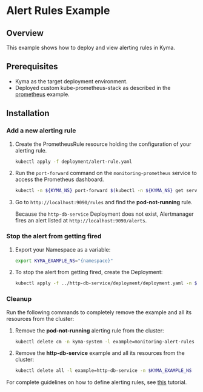 # Alert Rules Example

## Overview

This example shows how to deploy and view alerting rules in Kyma.

## Prerequisites

* Kyma as the target deployment environment.
* Deployed custom kube-prometheus-stack as described in the [prometheus](../) example.

## Installation

### Add a new alerting rule

1. Create the PrometheusRule resource holding the configuration of your alerting rule. 

    ```bash
    kubectl apply -f deployment/alert-rule.yaml
    ```

2. Run the `port-forward` command on the `monitoring-prometheus` service to access the Prometheus dashboard.

    ```bash
    kubectl -n ${KYMA_NS} port-forward $(kubectl -n ${KYMA_NS} get service -l app=kube-prometheus-stack-prometheus -oname) 9090
    ```

3. Go to `http://localhost:9090/rules` and find the **pod-not-running** rule.

    Because the `http-db-service` Deployment does not exist, Alertmanager fires an alert listed at `http://localhost:9090/alerts`.

### Stop the alert from getting fired

1. Export your Namespace as a variable:

    ```bash
    export KYMA_EXAMPLE_NS="{namespace}"
    ```

2. To stop the alert from getting fired, create the Deployment:

    ```bash
    kubectl apply -f ../http-db-service/deployment/deployment.yaml -n $KYMA_EXAMPLE_NS
    ```

### Cleanup

Run the following commands to completely remove the example and all its resources from the cluster:

1. Remove the **pod-not-running** alerting rule from the cluster:

    ```bash
    kubectl delete cm -n kyma-system -l example=monitoring-alert-rules
    ```

2. Remove the **http-db-service** example and all its resources from the cluster:

    ```bash
    kubectl delete all -l example=http-db-service -n $KYMA_EXAMPLE_NS
    ```

For complete guidelines on how to define alerting rules, see [this](https://kyma-project.io/docs/kyma/latest/03-tutorials/00-observability/obsv-03-define-alerting-rules-monitor/) tutorial.
